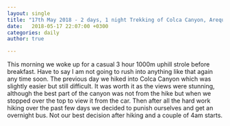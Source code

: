 ```yaml
---
layout: single
title: "17th May 2018 - 2 days, 1 night Trekking of Colca Canyon, Arequipa"
date:   2018-05-17 22:07:00 +0300
categories: daily
author: true

---
```


This morning we woke up for a casual 3 hour 1000m uphill strole before breakfast. Have to say I am not going to rush into anything like that again any time soon. The previous day we hiked into Colca Canyon which was slightly easier but still difficult. It was worth it as the views were stunning, although the best part of the canyon was not from the hike but when we stopped over the top to view it from the car. Then after all the hard work hiking over the past few days we decided to punish ourselves and get an overnight bus. Not our best decision after hiking and a couple of 4am starts.
